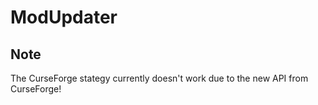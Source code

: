 # ModUpdater

## Note
The CurseForge stategy currently doesn't work due to the new API from CurseForge!
